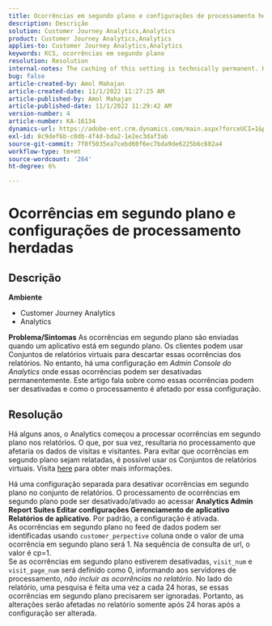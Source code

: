 ```yaml
---
title: Ocorrências em segundo plano e configurações de processamento herdadas
description: Descrição
solution: Customer Journey Analytics,Analytics
product: Customer Journey Analytics,Analytics
applies-to: Customer Journey Analytics,Analytics
keywords: KCS, ocorrências em segundo plano
resolution: Resolution
internal-notes: The caching of this setting is technically permanent. However, since we restart those services daily, we are practically manually busting that cache once very 24 hours. The setting caching behavior isn't really documented and is more just of an implementation detail. Therefore, be careful when sharing the information with customers.
bug: false
article-created-by: Amol Mahajan
article-created-date: 11/1/2022 11:27:25 AM
article-published-by: Amol Mahajan
article-published-date: 11/1/2022 11:29:42 AM
version-number: 4
article-number: KA-16134
dynamics-url: https://adobe-ent.crm.dynamics.com/main.aspx?forceUCI=1&pagetype=entityrecord&etn=knowledgearticle&id=14339225-d859-ed11-9561-6045bd006f95
exl-id: 8c9def6b-c0db-4f4d-bda2-1e2ec3daf3ab
source-git-commit: 7f0f5035ea7cebd60f6ec7bda9de6225b6c602a4
workflow-type: tm+mt
source-wordcount: '264'
ht-degree: 6%

---
```


# Ocorrências em segundo plano e configurações de processamento herdadas

## Descrição

<b>Ambiente</b>
- Customer Journey Analytics
- Analytics



<b>Problema/Sintomas</b>
As ocorrências em segundo plano são enviadas quando um aplicativo está em segundo plano. Os clientes podem usar Conjuntos de relatórios virtuais para descartar essas ocorrências dos relatórios. No entanto, há uma configuração em *Admin Console do Analytics* onde essas ocorrências podem ser desativadas permanentemente. Este artigo fala sobre como essas ocorrências podem ser desativadas e como o processamento é afetado por essa configuração.


## Resolução


Há alguns anos, o Analytics começou a processar ocorrências em segundo plano nos relatórios. O que, por sua vez, resultaria no processamento que afetaria os dados de visitas e visitantes. Para evitar que ocorrências em segundo plano sejam relatadas, é possível usar os Conjuntos de relatórios virtuais. Visita [here](https://docs.adobe.com/content/help/pt-BR/analytics/components/virtual-report-suites/vrs-components.html) para obter mais informações.

Há uma configuração separada para desativar ocorrências em segundo plano no conjunto de relatórios. O processamento de ocorrências em segundo plano pode ser desativado/ativado ao acessar <b>Analytics Admin Report Suites Editar configurações Gerenciamento de aplicativo Relatórios de aplicativo</b>. Por padrão, a configuração é ativada.
<br>As ocorrências em segundo plano no feed de dados podem ser identificadas usando `customer_perpective` coluna onde o valor de uma ocorrência em segundo plano será 1. Na sequência de consulta de url, o valor é cp=1.<br>
Se as ocorrências em segundo plano estiverem desativadas, `visit_num` e `visit_page_num` será definido como 0, informando aos servidores de processamento, *não incluir as ocorrências no relatório*. No lado do relatório, uma pesquisa é feita uma vez a cada 24 horas, se essas ocorrências em segundo plano precisarem ser ignoradas. Portanto, as alterações serão afetadas no relatório somente após 24 horas após a configuração ser alterada.
